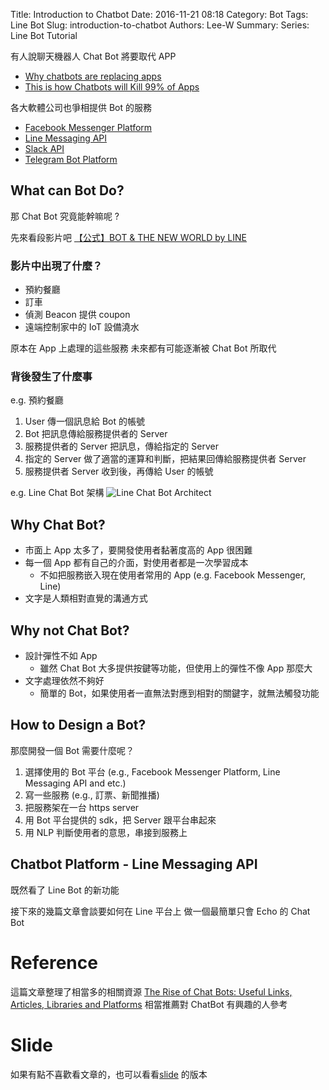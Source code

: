 Title: Introduction to Chatbot
Date: 2016-11-21 08:18
Category: Bot
Tags: Line Bot
Slug: introduction-to-chatbot
Authors: Lee-W
Summary: 
Series: Line Bot Tutorial


有人說聊天機器人 Chat Bot 將要取代 APP

- [Why chatbots are replacing apps](http://venturebeat.com/2016/08/02/why-chatbots-are-replacing-apps/)
- [This is how Chatbots will Kill 99% of Apps](https://chatbotslife.com/this-is-how-chatbots-will-kill-99-of-apps-2fd938a22c99#.tdfugot4m)

各大軟體公司也爭相提供 Bot 的服務
<!--more-->

- [Facebook Messenger Platform](https://messengerplatform.fb.com)
- [Line Messaging API](https://developers.line.me/messaging-api/overview)
- [Slack API](https://api.slack.com)
- [Telegram Bot Platform](https://core.telegram.org/bots/api)

## What can Bot Do?
那 Chat Bot 究竟能幹嘛呢 ?

先來看段影片吧
[【公式】BOT & THE NEW WORLD by LINE](https://www.youtube.com/watch?v=C7ZuzJe24y4)

### 影片中出現了什麼？
- 預約餐廳
- 訂車
- 偵測 Beacon 提供 coupon
- 遠端控制家中的 IoT 設備澆水

原本在 App 上處理的這些服務
未來都有可能逐漸被 Chat Bot 所取代

### 背後發生了什麼事
e.g. 預約餐廳

1. User 傳一個訊息給 Bot 的帳號
2. Bot 把訊息傳給服務提供者的 Server
3. 服務提供者的 Server 把訊息，傳給指定的 Server
4. 指定的 Server 做了適當的運算和判斷，把結果回傳給服務提供者 Server
5. 服務提供者 Server 收到後，再傳給 User 的帳號

e.g. Line Chat Bot 架構
![Line Chat Bot Architect](https://developers.line.me/media/messaging-api/overview/messaging-api-architecture-ee0356bd.png)


## Why Chat Bot?
- 市面上 App 太多了，要開發使用者黏著度高的 App 很困難
- 每一個 App 都有自己的介面，對使用者都是一次學習成本
	- 不如把服務嵌入現在使用者常用的 App
	  (e.g. Facebook Messenger, Line)
- 文字是人類相對直覺的溝通方式

## Why not Chat Bot?
- 設計彈性不如 App
	- 雖然 Chat Bot 大多提供按鍵等功能，但使用上的彈性不像 App 那麼大
- 文字處理依然不夠好
	- 簡單的 Bot，如果使用者一直無法對應到相對的關鍵字，就無法觸發功能 

## How to Design a Bot?
那麼開發一個 Bot 需要什麼呢？

1. 選擇使用的 Bot 平台 (e.g., Facebook Messenger Platform, Line Messaging API and etc.)
2. 寫一些服務 (e.g., 訂票、新聞推播)
3. 把服務架在一台 https server
4. 用 Bot 平台提供的 sdk，把 Server 跟平台串起來
5. 用 NLP 判斷使用者的意思，串接到服務上

## Chatbot Platform - Line Messaging API
既然看了 Line Bot 的新功能

接下來的幾篇文章會談要如何在 Line 平台上
做一個最簡單只會 Echo 的 Chat Bot

# Reference
這篇文章整理了相當多的相關資源
[The Rise of Chat Bots: Useful Links, Articles, Libraries and Platforms](https://stanfy.com/blog/the-rise-of-chat-bots-useful-links-articles-libraries-and-platforms/)
相當推薦對 ChatBot 有興趣的人參考

# Slide
如果有點不喜歡看文章的，也可以看看[slide](https://hackmd.io/p/HkW8LjRfl#/) 的版本
